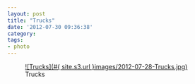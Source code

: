 ```yaml
---
layout: post
title: "Trucks"
date: '2012-07-30 09:36:38'
category:
tags:
- photo
---
```


<figure>
  <a href="#{ site.s3.url }images/2012-07-28-Trucks.jpg" rel="lightbox" title="Trucks">
  ![Trucks](#{ site.s3.url }images/2012-07-28-Trucks.jpg)
  </a>
  <figcaption>Trucks</figcaption>
</figure>
